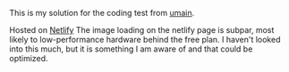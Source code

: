 This is my solution for the coding test from [umain](https://github.com/eidra-umain/umain-work-test-web).

Hosted on [Netlify](https://beautiful-peony-b0db26.netlify.app/)
The image loading on the netlify page is subpar, most likely to low-performance hardware behind the free plan.
I haven't looked into this much, but it is something I am aware of and that could be optimized.
